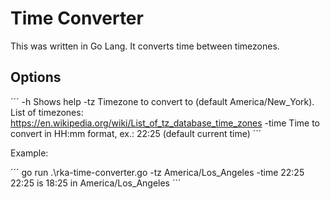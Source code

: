 # Time Converter

This was written in Go Lang. It converts time between timezones.

## Options

´´´
-h Shows help
-tz Timezone to convert to (default America/New_York). List of timezones: https://en.wikipedia.org/wiki/List_of_tz_database_time_zones
-time Time to convert in HH:mm format, ex.: 22:25 (default current time)
´´´

Example:

´´´
go run .\rka-time-converter.go -tz America/Los_Angeles -time 22:25
22:25 is 18:25 in America/Los_Angeles
´´´
